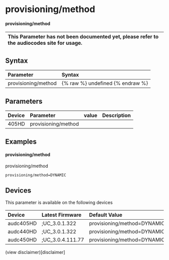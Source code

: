 ﻿---
description: provisioning/method
search: false
---

# provisioning/method

#### provisioning/method


| This Parameter has not been documented yet, please refer to the audiocodes site for usage.  |
| :--- |

## Syntax
| Parameter | Syntax |
| :--- | :--- |
|provisioning/method | {% raw %} undefined {% endraw %} |

## Parameters
|Device|Parameter|value|Description|
|:---|:---|:---|:---|
| 405HD | provisioning/method |  |  |

## Examples
#### provisioning/method

provisioning/method

```
provisioning/method=DYNAMIC
```

## Devices
This parameter is available on the following devices

| Device | Latest Firmware | Default Value |
|:---|:---|:---|
| audc405HD | ;UC_3.0.1.322 | provisioning/method=DYNAMIC 
| audc440HD | ;UC_3.0.1.322 | provisioning/method=DYNAMIC 
| audc450HD | ;UC_3.0.4.111.77 | provisioning/method=DYNAMIC 

(view disclaimer)[disclaimer]
